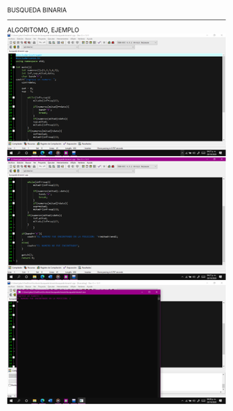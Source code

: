 BUSQUEDA BINARIA
________
ALGORITOMO, EJEMPLO
![imagen](https://raw.githubusercontent.com/david-ruiz-ss/Busqueda-Binaria/main/myfolder/2020-10-28%20(9).png)
![imagen](https://raw.githubusercontent.com/david-ruiz-ss/Busqueda-Binaria/main/myfolder/2020-10-28%20(10).png)
![imagen](https://raw.githubusercontent.com/david-ruiz-ss/Busqueda-Binaria/main/myfolder/2020-10-28%20(11).png)
